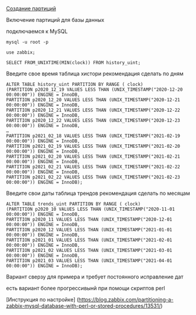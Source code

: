 [Создание партиций](https://blog.zabbix.com/partitioning-a-zabbix-mysql-database-with-perl-or-stored-procedures/13531/)

Включение партиций для базы данных

подключаемся к MySQL
```
mysql -u root -p
```

```
use zabbix;
```

```
SELECT FROM_UNIXTIME(MIN(clock)) FROM history_uint;
```
Введите свое время
таблица хистори рекомендация сделать по дням
```
ALTER TABLE history_uint PARTITION BY RANGE ( clock)
(PARTITION p2020_12_19 VALUES LESS THAN (UNIX_TIMESTAMP("2020-12-20 00:00:00")) ENGINE = InnoDB,
PARTITION p2020_12_20 VALUES LESS THAN (UNIX_TIMESTAMP("2020-12-21 00:00:00")) ENGINE = InnoDB,
PARTITION p2020_12_21 VALUES LESS THAN (UNIX_TIMESTAMP("2020-12-22 00:00:00")) ENGINE = InnoDB,
PARTITION p2020_12_22 VALUES LESS THAN (UNIX_TIMESTAMP("2020-12-23 00:00:00")) ENGINE = InnoDB,
…
PARTITION p2021_02_18 VALUES LESS THAN (UNIX_TIMESTAMP("2021-02-19 00:00:00")) ENGINE = InnoDB,
PARTITION p2021_02_19 VALUES LESS THAN (UNIX_TIMESTAMP("2021-02-20 00:00:00")) ENGINE = InnoDB,
PARTITION p2021_02_20 VALUES LESS THAN (UNIX_TIMESTAMP("2021-02-21 00:00:00")) ENGINE = InnoDB,
PARTITION p2021_02_21 VALUES LESS THAN (UNIX_TIMESTAMP("2021-02-22 00:00:00")) ENGINE = InnoDB,
PARTITION p2021_02_22 VALUES LESS THAN (UNIX_TIMESTAMP("2021-02-23 00:00:00")) ENGINE = InnoDB);
```

Введите свои даты
таблица трендов рекомендация сделать по месяцам
```
ALTER TABLE trends_uint PARTITION BY RANGE ( clock)
(PARTITION p2020_10 VALUES LESS THAN (UNIX_TIMESTAMP("2020-11-01 00:00:00")) ENGINE = InnoDB,
PARTITION p2020_11 VALUES LESS THAN (UNIX_TIMESTAMP("2020-12-01 00:00:00")) ENGINE = InnoDB,
PARTITION p2020_12 VALUES LESS THAN (UNIX_TIMESTAMP("2021-01-01 00:00:00")) ENGINE = InnoDB,
PARTITION p2021_01 VALUES LESS THAN (UNIX_TIMESTAMP("2021-02-01 00:00:00")) ENGINE = InnoDB,
PARTITION p2021_02 VALUES LESS THAN (UNIX_TIMESTAMP("2021-03-01 00:00:00")) ENGINE = InnoDB,
PARTITION p2021_03 VALUES LESS THAN (UNIX_TIMESTAMP("2021-04-01 00:00:00")) ENGINE = InnoDB);
```

Вариант сверзу для примера и требует постоянного исправление дат

есть вариант более прогрессивынй при помощи скриптов perl

[Инструкция по настройке] (https://blog.zabbix.com/partitioning-a-zabbix-mysql-database-with-perl-or-stored-procedures/13531/)



